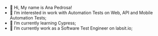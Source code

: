 - 👋 Hi, My name is Ana Pedrosa!
- 👀 I’m interested in work with Automation Tests on Web, API and Mobile Automation Tests;
- 🌱 I’m currently learning Cypress;
- 🔭 I’m currently work as a Software Test Engineer on labsit.io;

<!---
anarosa/anarosa is a ✨ special ✨ repository because its `README.md` (this file) appears on your GitHub profile.
You can click the Preview link to take a look at your changes.
--->
